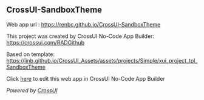 ## CrossUI-SandboxTheme
Web app url : https://renbc.github.io/CrossUI-SandboxTheme

This project was created by CrossUI No-Code App Builder: https://crossui.com/RADGithub

Based on template: https://linb.github.io/CrossUI_Assets/assets/projects/Simple/xui_project_tpl_SandboxTheme

Click [here](https://crossui.com/RADGithub/#!from=github&owner=renbc&repo=CrossUI-SandboxTheme) to edit this web app in CrossUI No-Code App Builder

<i>Powered by [CrossUI](https://crossui.com)</i>
